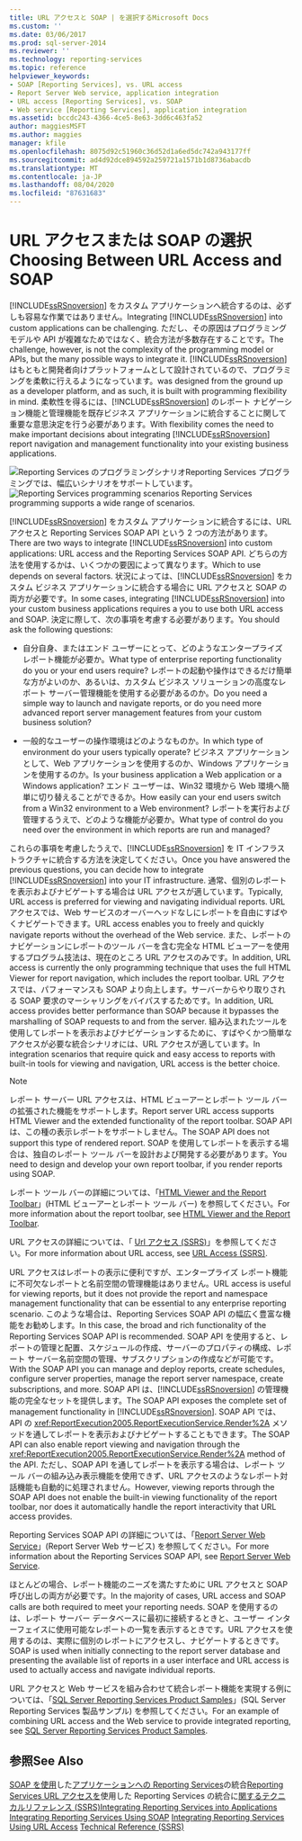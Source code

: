 ```yaml
---
title: URL アクセスと SOAP | を選択するMicrosoft Docs
ms.custom: ''
ms.date: 03/06/2017
ms.prod: sql-server-2014
ms.reviewer: ''
ms.technology: reporting-services
ms.topic: reference
helpviewer_keywords:
- SOAP [Reporting Services], vs. URL access
- Report Server Web service, application integration
- URL access [Reporting Services], vs. SOAP
- Web service [Reporting Services], application integration
ms.assetid: bccdc243-4366-4ce5-8e63-3dd6c463fa52
author: maggiesMSFT
ms.author: maggies
manager: kfile
ms.openlocfilehash: 8075d92c51960c36d52d1a6ed5dc742a943177ff
ms.sourcegitcommit: ad4d92dce894592a259721a1571b1d8736abacdb
ms.translationtype: MT
ms.contentlocale: ja-JP
ms.lasthandoff: 08/04/2020
ms.locfileid: "87631683"
---
```

# <a name="choosing-between-url-access-and-soap"></a><span data-ttu-id="7d576-102">URL アクセスまたは SOAP の選択</span><span class="sxs-lookup"><span data-stu-id="7d576-102">Choosing Between URL Access and SOAP</span></span>
  <span data-ttu-id="7d576-103">[!INCLUDE[ssRSnoversion](../../includes/ssrsnoversion-md.md)] をカスタム アプリケーションへ統合するのは、必ずしも容易な作業ではありません。</span><span class="sxs-lookup"><span data-stu-id="7d576-103">Integrating [!INCLUDE[ssRSnoversion](../../includes/ssrsnoversion-md.md)] into custom applications can be challenging.</span></span> <span data-ttu-id="7d576-104">ただし、その原因はプログラミング モデルや API が複雑なためではなく、統合方法が多数存在することです。</span><span class="sxs-lookup"><span data-stu-id="7d576-104">The challenge, however, is not the complexity of the programming model or APIs, but the many possible ways to integrate it.</span></span> [!INCLUDE[ssRSnoversion](../../includes/ssrsnoversion-md.md)] <span data-ttu-id="7d576-105">はもともと開発者向けプラットフォームとして設計されているので、プログラミングを柔軟に行えるようになっています。</span><span class="sxs-lookup"><span data-stu-id="7d576-105">was designed from the ground up as a developer platform, and as such, it is built with programming flexibility in mind.</span></span> <span data-ttu-id="7d576-106">柔軟性を得るには、[!INCLUDE[ssRSnoversion](../../includes/ssrsnoversion-md.md)] のレポート ナビゲーション機能と管理機能を既存ビジネス アプリケーションに統合することに関して重要な意思決定を行う必要があります。</span><span class="sxs-lookup"><span data-stu-id="7d576-106">With flexibility comes the need to make important decisions about integrating [!INCLUDE[ssRSnoversion](../../includes/ssrsnoversion-md.md)] report navigation and management functionality into your existing business applications.</span></span>

 <span data-ttu-id="7d576-107">![Reporting Services のプログラミングシナリオ](../../../2014/reporting-services/media/bk-ext-04.gif "Reporting Services のプログラミング シナリオ")Reporting Services プログラミングでは、幅広いシナリオをサポートしています。</span><span class="sxs-lookup"><span data-stu-id="7d576-107">![Reporting Services programming scenarios](../../../2014/reporting-services/media/bk-ext-04.gif "Reporting Services programming scenarios") Reporting Services programming supports a wide range of scenarios.</span></span>

 <span data-ttu-id="7d576-108">[!INCLUDE[ssRSnoversion](../../includes/ssrsnoversion-md.md)] をカスタム アプリケーションに統合するには、URL アクセスと Reporting Services SOAP API という 2 つの方法があります。</span><span class="sxs-lookup"><span data-stu-id="7d576-108">There are two ways to integrate [!INCLUDE[ssRSnoversion](../../includes/ssrsnoversion-md.md)] into custom applications: URL access and the Reporting Services SOAP API.</span></span> <span data-ttu-id="7d576-109">どちらの方法を使用するかは、いくつかの要因によって異なります。</span><span class="sxs-lookup"><span data-stu-id="7d576-109">Which to use depends on several factors.</span></span> <span data-ttu-id="7d576-110">状況によっては、[!INCLUDE[ssRSnoversion](../../includes/ssrsnoversion-md.md)] をカスタム ビジネス アプリケーションに統合する場合に URL アクセスと SOAP の両方が必要です。</span><span class="sxs-lookup"><span data-stu-id="7d576-110">In some cases, integrating [!INCLUDE[ssRSnoversion](../../includes/ssrsnoversion-md.md)] into your custom business applications requires a you to use both URL access and SOAP.</span></span> <span data-ttu-id="7d576-111">決定に際して、次の事項を考慮する必要があります。</span><span class="sxs-lookup"><span data-stu-id="7d576-111">You should ask the following questions:</span></span>

-   <span data-ttu-id="7d576-112">自分自身、またはエンド ユーザーにとって、どのようなエンタープライズ レポート機能が必要か。</span><span class="sxs-lookup"><span data-stu-id="7d576-112">What type of enterprise reporting functionality do you or your end users require?</span></span> <span data-ttu-id="7d576-113">レポートの起動や操作はできるだけ簡単な方がよいのか、あるいは、カスタム ビジネス ソリューションの高度なレポート サーバー管理機能を使用する必要があるのか。</span><span class="sxs-lookup"><span data-stu-id="7d576-113">Do you need a simple way to launch and navigate reports, or do you need more advanced report server management features from your custom business solution?</span></span>

-   <span data-ttu-id="7d576-114">一般的なユーザーの操作環境はどのようなものか。</span><span class="sxs-lookup"><span data-stu-id="7d576-114">In which type of environment do your users typically operate?</span></span> <span data-ttu-id="7d576-115">ビジネス アプリケーションとして、Web アプリケーションを使用するのか、Windows アプリケーションを使用するのか。</span><span class="sxs-lookup"><span data-stu-id="7d576-115">Is your business application a Web application or a Windows application?</span></span> <span data-ttu-id="7d576-116">エンド ユーザーは、Win32 環境から Web 環境へ簡単に切り替えることができるか。</span><span class="sxs-lookup"><span data-stu-id="7d576-116">How easily can your end users switch from a Win32 environment to a Web environment?</span></span> <span data-ttu-id="7d576-117">レポートを実行および管理するうえで、どのような機能が必要か。</span><span class="sxs-lookup"><span data-stu-id="7d576-117">What type of control do you need over the environment in which reports are run and managed?</span></span>

 <span data-ttu-id="7d576-118">これらの事項を考慮したうえで、[!INCLUDE[ssRSnoversion](../../includes/ssrsnoversion-md.md)] を IT インフラストラクチャに統合する方法を決定してください。</span><span class="sxs-lookup"><span data-stu-id="7d576-118">Once you have answered the previous questions, you can decide how to integrate [!INCLUDE[ssRSnoversion](../../includes/ssrsnoversion-md.md)] into your IT infrastructure.</span></span> <span data-ttu-id="7d576-119">通常、個別のレポートを表示およびナビゲートする場合は URL アクセスが適しています。</span><span class="sxs-lookup"><span data-stu-id="7d576-119">Typically, URL access is preferred for viewing and navigating individual reports.</span></span> <span data-ttu-id="7d576-120">URL アクセスでは、Web サービスのオーバーヘッドなしにレポートを自由にすばやくナビゲートできます。</span><span class="sxs-lookup"><span data-stu-id="7d576-120">URL access enables you to freely and quickly navigate reports without the overhead of the Web service.</span></span> <span data-ttu-id="7d576-121">また、レポートのナビゲーションにレポートのツール バーを含む完全な HTML ビューアーを使用するプログラム技法は、現在のところ URL アクセスのみです。</span><span class="sxs-lookup"><span data-stu-id="7d576-121">In addition, URL access is currently the only programming technique that uses the full HTML Viewer for report navigation, which includes the report toolbar.</span></span> <span data-ttu-id="7d576-122">URL アクセスでは、パフォーマンスも SOAP より向上します。サーバーからやり取りされる SOAP 要求のマーシャリングをバイパスするためです。</span><span class="sxs-lookup"><span data-stu-id="7d576-122">In addition, URL access provides better performance than SOAP because it bypasses the marshalling of SOAP requests to and from the server.</span></span> <span data-ttu-id="7d576-123">組み込まれたツールを使用してレポートを表示およびナビゲーションするために、すばやくかつ簡単なアクセスが必要な統合シナリオには、URL アクセスが適しています。</span><span class="sxs-lookup"><span data-stu-id="7d576-123">In integration scenarios that require quick and easy access to reports with built-in tools for viewing and navigation, URL access is the better choice.</span></span>

> [!NOTE]
>  <span data-ttu-id="7d576-124">レポート サーバー URL アクセスは、HTML ビューアーとレポート ツール バーの拡張された機能をサポートします。</span><span class="sxs-lookup"><span data-stu-id="7d576-124">Report server URL access supports HTML Viewer and the extended functionality of the report toolbar.</span></span> <span data-ttu-id="7d576-125">SOAP API は、この種の表示レポートをサポートしません。</span><span class="sxs-lookup"><span data-stu-id="7d576-125">The SOAP API does not support this type of rendered report.</span></span> <span data-ttu-id="7d576-126">SOAP を使用してレポートを表示する場合は、独自のレポート ツール バーを設計および開発する必要があります。</span><span class="sxs-lookup"><span data-stu-id="7d576-126">You need to design and develop your own report toolbar, if you render reports using SOAP.</span></span>

 <span data-ttu-id="7d576-127">レポート ツール バーの詳細については、「[HTML Viewer and the Report Toolbar](../html-viewer-and-the-report-toolbar.md)」(HTML ビューアーとレポート ツール バー) を参照してください。</span><span class="sxs-lookup"><span data-stu-id="7d576-127">For more information about the report toolbar, see [HTML Viewer and the Report Toolbar](../html-viewer-and-the-report-toolbar.md).</span></span>

 <span data-ttu-id="7d576-128">URL アクセスの詳細については、「 [Url アクセス &#40;SSRS&#41;](../url-access-ssrs.md)」を参照してください。</span><span class="sxs-lookup"><span data-stu-id="7d576-128">For more information about URL access, see [URL Access &#40;SSRS&#41;](../url-access-ssrs.md).</span></span>

 <span data-ttu-id="7d576-129">URL アクセスはレポートの表示に便利ですが、エンタープライズ レポート機能に不可欠なレポートと名前空間の管理機能はありません。</span><span class="sxs-lookup"><span data-stu-id="7d576-129">URL access is useful for viewing reports, but it does not provide the report and namespace management functionality that can be essential to any enterprise reporting scenario.</span></span> <span data-ttu-id="7d576-130">このような場合は、Reporting Services SOAP API の幅広く豊富な機能をお勧めします。</span><span class="sxs-lookup"><span data-stu-id="7d576-130">In this case, the broad and rich functionality of the Reporting Services SOAP API is recommended.</span></span> <span data-ttu-id="7d576-131">SOAP API を使用すると、レポートの管理と配置、スケジュールの作成、サーバーのプロパティの構成、レポート サーバー名前空間の管理、サブスクリプションの作成などが可能です。</span><span class="sxs-lookup"><span data-stu-id="7d576-131">With the SOAP API you can manage and deploy reports, create schedules, configure server properties, manage the report server namespace, create subscriptions, and more.</span></span> <span data-ttu-id="7d576-132">SOAP API は、[!INCLUDE[ssRSnoversion](../../includes/ssrsnoversion-md.md)] の管理機能の完全なセットを提供します。</span><span class="sxs-lookup"><span data-stu-id="7d576-132">The SOAP API exposes the complete set of management functionality in [!INCLUDE[ssRSnoversion](../../includes/ssrsnoversion-md.md)].</span></span> <span data-ttu-id="7d576-133">SOAP API では、API の <xref:ReportExecution2005.ReportExecutionService.Render%2A> メソッドを通してレポートを表示およびナビゲートすることもできます。</span><span class="sxs-lookup"><span data-stu-id="7d576-133">The SOAP API can also enable report viewing and navigation through the <xref:ReportExecution2005.ReportExecutionService.Render%2A> method of the API.</span></span> <span data-ttu-id="7d576-134">ただし、SOAP API を通してレポートを表示する場合は、レポート ツール バーの組み込み表示機能を使用できず、URL アクセスのようなレポート対話機能も自動的に処理されません。</span><span class="sxs-lookup"><span data-stu-id="7d576-134">However, viewing reports through the SOAP API does not enable the built-in viewing functionality of the report toolbar, nor does it automatically handle the report interactivity that URL access provides.</span></span>

 <span data-ttu-id="7d576-135">Reporting Services SOAP API の詳細については、「[Report Server Web Service](../report-server-web-service/report-server-web-service.md)」(Report Server Web サービス) を参照してください。</span><span class="sxs-lookup"><span data-stu-id="7d576-135">For more information about the Reporting Services SOAP API, see [Report Server Web Service](../report-server-web-service/report-server-web-service.md).</span></span>

 <span data-ttu-id="7d576-136">ほとんどの場合、レポート機能のニーズを満たすために URL アクセスと SOAP 呼び出しの両方が必要です。</span><span class="sxs-lookup"><span data-stu-id="7d576-136">In the majority of cases, URL access and SOAP calls are both required to meet your reporting needs.</span></span> <span data-ttu-id="7d576-137">SOAP を使用するのは、レポート サーバー データベースに最初に接続するときと、ユーザー インターフェイスに使用可能なレポートの一覧を表示するときです。URL アクセスを使用するのは、実際に個別のレポートにアクセスし、ナビゲートするときです。</span><span class="sxs-lookup"><span data-stu-id="7d576-137">SOAP is used when initially connecting to the report server database and presenting the available list of reports in a user interface and URL access is used to actually access and navigate individual reports.</span></span>

 <span data-ttu-id="7d576-138">URL アクセスと Web サービスを組み合わせて統合レポート機能を実現する例については、「[SQL Server Reporting Services Product Samples](https://go.microsoft.com/fwlink/?LinkId=177889)」(SQL Server Reporting Services 製品サンプル) を参照してください。</span><span class="sxs-lookup"><span data-stu-id="7d576-138">For an example of combining URL access and the Web service to provide integrated reporting, see [SQL Server Reporting Services Product Samples](https://go.microsoft.com/fwlink/?LinkId=177889).</span></span>

## <a name="see-also"></a><span data-ttu-id="7d576-139">参照</span><span class="sxs-lookup"><span data-stu-id="7d576-139">See Also</span></span>
 <span data-ttu-id="7d576-140">[SOAP を使用](../application-integration/integrating-reporting-services-using-soap.md)した[アプリケーションへの Reporting Services](../../../2014/reporting-services/application-integration/integrating-reporting-services-into-applications.md)の統合[Reporting Services URL アクセスを](../application-integration/integrating-reporting-services-using-url-access.md)使用した Reporting Services の統合に[関するテクニカルリファレンス &#40;SSRS&#41;](../../../2014/reporting-services/technical-reference-ssrs.md)</span><span class="sxs-lookup"><span data-stu-id="7d576-140">[Integrating Reporting Services into Applications](../../../2014/reporting-services/application-integration/integrating-reporting-services-into-applications.md) [Integrating Reporting Services Using SOAP](../application-integration/integrating-reporting-services-using-soap.md) [Integrating Reporting Services Using URL Access](../application-integration/integrating-reporting-services-using-url-access.md) [Technical Reference &#40;SSRS&#41;](../../../2014/reporting-services/technical-reference-ssrs.md)</span></span>


